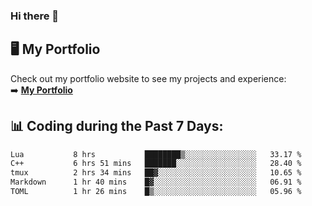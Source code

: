 ### Hi there 🌱  

## 🖥️ My Portfolio  
Check out my portfolio website to see my projects and experience:  
➡️ [**My Portfolio**](https://dieg0raf.github.io/)  

## 📊 Coding during the Past 7 Days: 
<!--START_SECTION:waka-->

```txt
Lua           8 hrs           ████████▒░░░░░░░░░░░░░░░░   33.17 %
C++           6 hrs 51 mins   ███████░░░░░░░░░░░░░░░░░░   28.40 %
tmux          2 hrs 34 mins   ██▓░░░░░░░░░░░░░░░░░░░░░░   10.65 %
Markdown      1 hr 40 mins    █▓░░░░░░░░░░░░░░░░░░░░░░░   06.91 %
TOML          1 hr 26 mins    █▒░░░░░░░░░░░░░░░░░░░░░░░   05.96 %
```

<!--END_SECTION:waka-->
<!--
**Dieg0raf/Dieg0raf** is a ✨ _special_ ✨ repository because its `README.md` (this file) appears on your GitHub profile.

Here are some ideas to get you started:

- 🔭 I’m currently working on ...
- 🌱 I’m currently learning ...
- 👯 I’m looking to collaborate on ...
- 🤔 I’m looking for help with ...
- 💬 Ask me about ...
- 📫 How to reach me: ...
- 😄 Pronouns: ...
- ⚡ Fun fact: ...
-->
